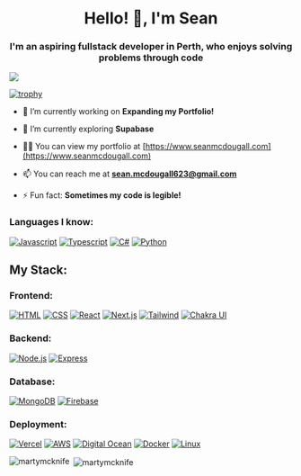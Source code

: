 <h1 align="center">Hello! 👋, I'm Sean</h1>
<h3 align="center">I'm an aspiring fullstack developer in Perth, who enjoys solving problems through code</h3>

![](https://komarev.com/ghpvc/?username=martymcknife)

[![trophy](https://github-profile-trophy.vercel.app/?username=martymcknife&theme=dracula)](https://github.com/ryo-ma/github-profile-trophy)

- 🔭 I’m currently working on **Expanding my Portfolio!**

- 🌱 I’m currently exploring **Supabase**

- 👨‍💻 You can view my portfolio at [https://www.seanmcdougall.com](https://www.seanmcdougall.com)

- 📫 You can reach me at **sean.mcdougall623@gmail.com**

- ⚡ Fun fact: **Sometimes my code is legible!**

### Languages I know:
[![Javascript](https://img.shields.io/static/v1?label=&message=Javascript&color=%23F7DF1E&logo=javascript&logoColor=white)](https://developer.mozilla.org/en-US/docs/Web/JavaScript)
[![Typescript](https://img.shields.io/static/v1?label=&message=Typescript&color=%233178C6&logo=typescript&logoColor=white)](https://www.typescriptlang.org/)
[![C#](https://img.shields.io/static/v1?label=&message=C%23&color=%23239120&logo=c+sharp&logoColor=white)](https://www.w3schools.com/cs/)
[![Python](https://img.shields.io/static/v1?label=&message=Python&color=%233776AB&logo=python&logoColor=white)](https://www.python.org/)

## My Stack:
### Frontend:
[![HTML](https://img.shields.io/static/v1?label=&message=HTML&color=%23E34F26&logo=html5&logoColor=white)](https://developer.mozilla.org/en-US/docs/Web/HTML)
[![CSS](https://img.shields.io/static/v1?label=&message=CSS&color=%231572B6&logo=css3&logoColor=white)](https://developer.mozilla.org/en-US/docs/Web/CSS)
[![React](https://img.shields.io/static/v1?label=&message=React&color=%2361DAFB&logo=react&logoColor=white)](https://reactjs.org/)
[![Next.js](https://img.shields.io/static/v1?label=&message=Next.js&color=%23000000&logo=next.js&logoColor=white)](https://nextjs.org/)
[![Tailwind](https://img.shields.io/static/v1?label=&message=Tailwind&color=%2306B6D4&logo=tailwind+css&logoColor=white)](https://tailwindcss.com/)
[![Chakra UI](https://img.shields.io/static/v1?label=&message=Chakra+UI&color=%23319795&logo=chakra+ui&logoColor=white)](https://chakra-ui.com/)

### Backend:
[![Node.js](https://img.shields.io/static/v1?label=&message=Node.js&color=%23339933&logo=node.js&logoColor=white)](https://nodejs.org/en/)
[![Express](https://img.shields.io/static/v1?label=&message=Express&color=%23000000&logo=express&logoColor=white)](https://expressjs.com/)

### Database:
[![MongoDB](https://img.shields.io/static/v1?label=&message=MongoDB&color=%2347A248&logo=MongoDB&logoColor=white)](https://www.mongodb.com/)
[![Firebase](https://img.shields.io/static/v1?label=&message=Firebase&color=%23FFCA28&logo=Firebase&logoColor=white)](https://firebase.google.com/)

### Deployment:
[![Vercel](https://img.shields.io/static/v1?label=&message=Vercel&color=%23000000&logo=Vercel&logoColor=white)](https://vercel.com/)
[![AWS](https://img.shields.io/static/v1?label=&message=AWS&color=%23FF9900&logo=Amazon+AWS&logoColor=white)](https://aws.amazon.com/)
[![Digital Ocean](https://img.shields.io/static/v1?label=&message=Digital+Ocean&color=%230080FF&logo=DigitalOcean&logoColor=white)](https://www.digitalocean.com/)
[![Docker](https://img.shields.io/static/v1?label=&message=Docker&color=%232496ED&logo=Docker&logoColor=white)](https://www.docker.com/)
[![Linux](https://img.shields.io/static/v1?label=&message=Linux&color=%23FCC624&logo=Linux&logoColor=white)](https://www.linux.org/)



<p><img align="left" src="https://github-readme-stats.vercel.app/api/top-langs?username=martymcknife&show_icons=true&locale=en&layout=compact&count_private=true&theme=dracula" alt="martymcknife" /></p>
<p>&nbsp;<img align="center" src="https://github-readme-stats.vercel.app/api?username=martymcknife&show_icons=true&locale=en&count_private=true&theme=dracula" alt="martymcknife" /></p>
